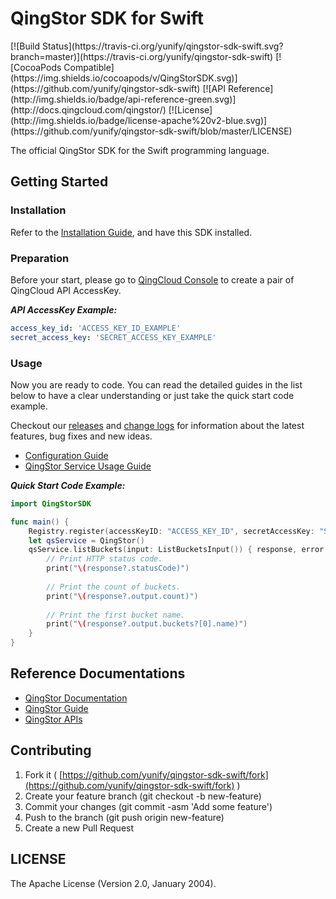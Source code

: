 # QingStor SDK for Swift

<span style="display: inline-block">
[![Build Status](https://travis-ci.org/yunify/qingstor-sdk-swift.svg?branch=master)](https://travis-ci.org/yunify/qingstor-sdk-swift)
[![CocoaPods Compatible](https://img.shields.io/cocoapods/v/QingStorSDK.svg)](https://github.com/yunify/qingstor-sdk-swift)
[![API Reference](http://img.shields.io/badge/api-reference-green.svg)](http://docs.qingcloud.com/qingstor/)
[![License](http://img.shields.io/badge/license-apache%20v2-blue.svg)](https://github.com/yunify/qingstor-sdk-swift/blob/master/LICENSE)
</span>

The official QingStor SDK for the Swift programming language.

## Getting Started

### Installation

Refer to the [Installation Guide](docs/installation.md), and have this SDK installed.

### Preparation

Before your start, please go to [QingCloud Console](https://console.qingcloud.com/access_keys/) to create a pair of QingCloud API AccessKey.

___API AccessKey Example:___

``` yaml
access_key_id: 'ACCESS_KEY_ID_EXAMPLE'
secret_access_key: 'SECRET_ACCESS_KEY_EXAMPLE'
```

### Usage

Now you are ready to code. You can read the detailed guides in the list below to have a clear understanding or just take the quick start code example.

Checkout our [releases](https://github.com/yunify/qingstor-sdk-swift/releases) and [change logs](https://github.com/yunify/qingstor-sdk-swift/blob/master/CHANGELOG.md) for information about the latest features, bug fixes and new ideas.

- [Configuration Guide](docs/configuration.md)
- [QingStor Service Usage Guide](docs/qingstor_service_usage.md)

___Quick Start Code Example:___

``` swift
import QingStorSDK

func main() {
    Registry.register(accessKeyID: "ACCESS_KEY_ID", secretAccessKey: "SECRET_ACCESS_KEY")
    let qsService = QingStor()
    qsService.listBuckets(input: ListBucketsInput()) { response, error in
        // Print HTTP status code.
        print("\(response?.statusCode)")
        
        // Print the count of buckets.
        print("\(response?.output.count)")
        
        // Print the first bucket name.
        print("\(response?.output.buckets?[0].name)")
    }
}
```

## Reference Documentations

- [QingStor Documentation](https://docs.qingcloud.com/qingstor/index.html)
- [QingStor Guide](https://docs.qingcloud.com/qingstor/guide/index.html)
- [QingStor APIs](https://docs.qingcloud.com/qingstor/api/index.html)

## Contributing

1. Fork it ( [https://github.com/yunify/qingstor-sdk-swift/fork](https://github.com/yunify/qingstor-sdk-swift/fork) )
2. Create your feature branch (git checkout -b new-feature)
3. Commit your changes (git commit -asm 'Add some feature')
4. Push to the branch (git push origin new-feature)
5. Create a new Pull Request

## LICENSE

The Apache License (Version 2.0, January 2004).
